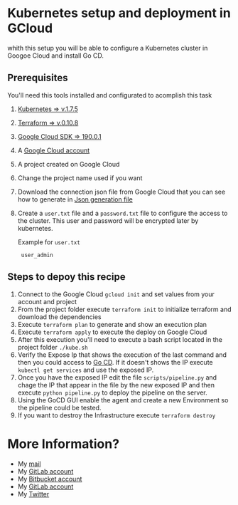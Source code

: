 Kubernetes setup and deployment in GCloud
=========================================


whith this setup you will be able to configure a Kubernetes cluster  in Googoe Cloud and install Go CD.

Prerequisites
--------------

You'll need this tools installed and configurated to acomplish this task

1. [Kubernetes => v.1.7.5](https://kubernetes.io/docs/tasks/tools/install-kubectl/)
2. [Terraform  => v.0.10.8](https://www.terraform.io/)
3. [Google Cloud SDK => 190.0.1](https://cloud.google.com/sdk/)
4. A [Google Cloud account](https://cloud.google.com/)
5. A project created on Google Cloud
6. Change the project name used if you want 
7. Download the connection json file from Google Cloud that you can see how to generate in [Json generation file](https://www.terraform.io/docs/providers/google/index.html#authentication-json-file) 
8. Create a `user.txt` file and a `password.txt` file to configure the access to the cluster. This user and password will be encrypted later by kubernetes.

    Example for `user.txt`
        
        user_admin

Steps to depoy this recipe
---------------------------

1. Connect to the Google Cloud  `gcloud init` and set values from your account and project
2. From the project folder execute `terraform init` to initialize terraform and download the dependencies
3. Execute `terraform plan` to generate and show an execution plan
4. Execute `terraform apply` to execute the deploy on Google Cloud
5. After this execution you'll need to execute a bash script located in the project folder `./kube.sh`
6. Verify the Expose Ip that shows the execution of the last command and then you could access to [Go CD](https://www.gocd.org/). If it doesn't shows the IP execute `kubectl get services` and use the exposed IP.
7. Once you have the exposed IP edit the file `scripts/pipeline.py` and chage the IP that appear in the file by the new exposed IP and then execute `python pipeline.py` to deploy the pipeline on the server.
8. Using the GoCD GUI enable the agent and create a new Environment so the pipeline could be tested.
9. If you want to destroy the Infrastructure execute `terraform destroy`


# More Information?

* My [mail](mailto:andres.torresduran@gmail.com)
* My [GitLab account](https://gitlab.com/aetorres)
* My [Bitbucket account](https://bitbucket.org/aetorres/)
* My [GitLab account](https://github.com/aetorres)
* My [Twitter](https://twitter.com/Andr3s_T)

